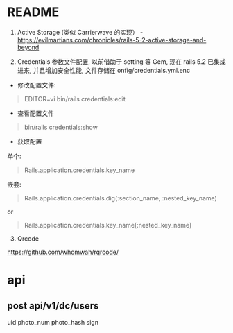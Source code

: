 # README


1. Active Storage (类似 Carrierwave 的实现） - https://evilmartians.com/chronicles/rails-5-2-active-storage-and-beyond

2. Credentials
参数文件配置, 以前借助于 setting 等 Gem, 现在 rails 5.2 已集成进来, 并且增加安全性能,
文件存储在 onfig/credentials.yml.enc

- 修改配置文件:

>EDITOR=vi bin/rails credentials:edit

- 查看配置文件

>bin/rails credentials:show

- 获取配置

单个:

>Rails.application.credentials.key_name

嵌套:

>Rails.application.credentials.dig(:section_name, :nested_key_name)

or

>Rails.application.credentials.key_name[:nested_key_name]

3. Qrcode

https://github.com/whomwah/rqrcode/


# api

## post api/v1/dc/users

uid
photo_num
photo_hash
sign
